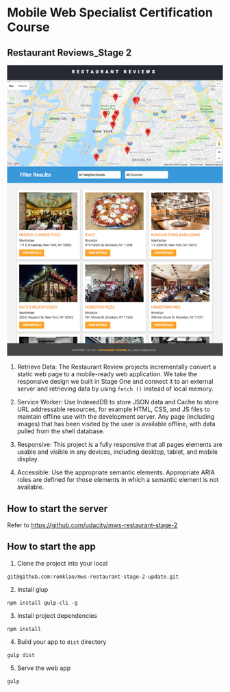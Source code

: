 # Mobile Web Specialist Certification Course

## Restaurant Reviews_Stage 2

<img src="img/demo-image.png" alt="restaurants reviews">

1. Retrieve Data: The Restaurant Review projects incrementally convert a static web page to a mobile-ready web application. We take the responsive design we built in Stage One and connect it to an external server and retrieving data by using `fetch ()` instead of local memory.

2. Service Worker: Use IndexedDB to store JSON data and Cache to store URL addressable resources, for example HTML, CSS, and JS files to maintain offline use with the development server. Any page (including images) that has been visited by the user is available offline, with data pulled from the shell database.

3. Responsive: This project is a fully responsive that all pages elements are usable and visible in any devices, including desktop, tablet, and mobile display.

4. Accessible: Use the appropriate semantic elements. Appropriate ARIA roles are defined for those elements in which a semantic element is not available.

## How to start the server

Refer to https://github.com/udacity/mws-restaurant-stage-2

## How to start the app

1. Clone the project into your local

```
git@github.com:romklao/mws-restaurant-stage-2-update.git
```

2. Install glup

```
npm install gulp-cli -g
```

3. Install project dependencies

```
npm install
```

4. Build your app to `dist` directory

```
gulp dist
```

5. Serve the web app

```
gulp
```






